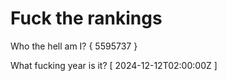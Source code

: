 # Fuck the rankings

Who the hell am I?
{ 5595737 }

What fucking year is it?
[ 2024-12-12T02:00:00Z ]
